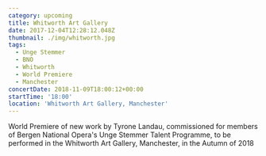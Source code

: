 ```yaml
---
category: upcoming
title: Whitworth Art Gallery
date: 2017-12-04T12:28:12.048Z
thumbnail: ./img/whitworth.jpg
tags:
  - Unge Stemmer
  - BNO
  - Whitworth
  - World Premiere
  - Manchester
concertDate: 2018-11-09T18:00:12+00:00
startTime: '18:00'
location: 'Whitworth Art Gallery, Manchester'
---
```

World Premiere of new work by Tyrone Landau, commissioned for members of Bergen National Opera's Unge Stemmer Talent Programme, to be performed in the Whitworth Art Gallery, Manchester, in the Autumn of 2018
